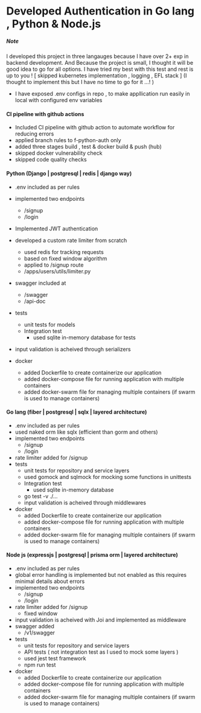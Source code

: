 # Developed Authentication in Go lang , Python & Node.js

##### Note

I developed this project in three langauges because I have over 2+ exp in backend development. And Because the project is small, I thought it will be good idea to go for all options. I have tried my best with this test and rest is up to you !
[ skipped kubernetes implementation , logging , EFL stack ] (I thought to implement this but I have no time to go for it ...! )

- I have exposed .env configs in repo , to make appllication run easily in local with configured env variables

#### CI pipeline with github actions

* Included CI pipeline with github action to automate workflow for reducing errors
* applied branch rules to f-python-auth only
* added three stages build , test & docker build & push (hub)
* skipped docker vulnerability check
* skipped code quality checks

#### Python (Django | postgresql | redis | django way)

* .env included as per rules
* implemented two endpoints

  * /signup
  * /login
* Implemented JWT authentication
* developed a custom rate limiter from scratch

  * used redis for tracking requests
  * based on fixed window algorithm
  * applied to /signup route
  * /apps/users/utils/limiter.py
* swagger included at

  * /swagger
  * /api-doc
* tests

  * unit tests for models
  * Integration test
    * used sqlite in-memory database for tests
* input validation is acheived through serializers
* docker

  * added Dockerfile to create containerize our application
  * added docker-compose file for running application with multiple containers
  * added docker-swarm file for managing multiple containers (if swarm is used to manage containers)

#### Go lang (fiber | postgresql | sqlx | layered architecture)

* .env included as per rules
* used naked orm like sqlx (efficient than gorm and others)
* implemented two endpoints
  * /signup
  * /login
* rate limiter added for /signup
* tests
  * unit tests for repository and service layers
  * used gomock and sqlmock for mocking some functions in unittests
  * Integration test
    * used sqlite in-memory database
  * go test -v ./...
  * input validation is acheived through middlewares
* docker
  * added Dockerfile to create containerize our application
  * added docker-compose file for running application with multiple containers
  * added docker-swarm file for managing multiple containers (if swarm is used to manage containers)

#### Node js (expressjs | postgresql | prisma orm | layered architecture)

* .env included as per rules
* global error handling is implemented but not enabled as this requires minimal details about errors
* implemented two endpoints
  * /signup
  * /login
* rate limiter added for /signup
  * fixed window
* input validation is acheived with Joi and implemented as middleware
* swagger added
  * /v1/swagger
* tests
  * unit tests for repository and service layers
  * API tests ( not integration test as I used to mock some layers )
  * used jest test framework
  * npm run test
* docker
  * added Dockerfile to create containerize our application
  * added docker-compose file for running application with multiple containers
  * added docker-swarm file for managing multiple containers (if swarm is used to manage containers)
